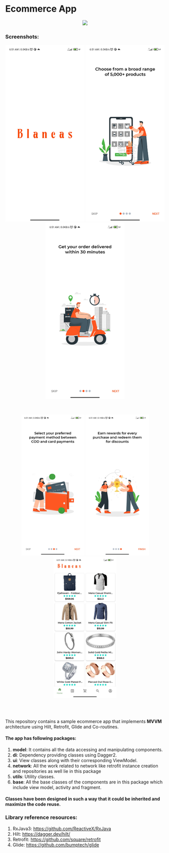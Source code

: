 # Ecommerce App
<p align="center">
 <img src="https://github.com/anasshamsi97/Ecommerce-App/blob/master/demo.gif" width="250">
 </p>

### Screenshots:

<p align="center">
  <img src="https://github.com/anasshamsi97/Ecommerce-App/blob/master/1.jpg" width="250">
  <img src="https://github.com/anasshamsi97/Ecommerce-App/blob/master/2.jpg" width="250">
  <img src="https://github.com/anasshamsi97/Ecommerce-App/blob/master/3.jpg" width="250">
</p>
<br>
<p align="center">
  <img src="https://github.com/anasshamsi97/Ecommerce-App/blob/master/4.jpg" width="200">
  <img src="https://github.com/anasshamsi97/Ecommerce-App/blob/master/5.jpg" width="200">
  <img src="https://github.com/anasshamsi97/Ecommerce-App/blob/master/6.jpg" width="200">
</p>
<br>
<br>

This repository contains a sample ecommerce app that implements **MVVM** architecture using Hilt, Retrofit, Glide and Co-routines.
#### The app has following packages:
1. **model**: It contains all the data accessing and manipulating components.
2. **di**: Dependency providing classes using Dagger2.
3. **ui**: View classes along with their corresponding ViewModel.
4. **network**: All the work related to network like retrofit instance creation and repositories as well lie in this package
5. **utils**: Utility classes.
6. **base**: All the base classes of the components are in this package which include view model, activity and fragment.
#### Classes have been designed in such a way that it could be inherited and maximize the code reuse.
### Library reference resources:
1. RxJava3: https://github.com/ReactiveX/RxJava
2. Hilt: https://dagger.dev/hilt/
3. Retrofit: https://github.com/square/retrofit
4. Glide: https://github.com/bumptech/glide
